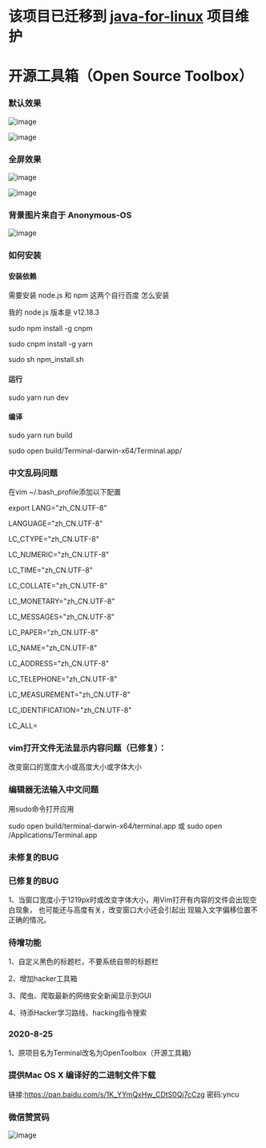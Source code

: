 # 该项目已迁移到 [java-for-linux](https://gitee.com/OpenDevel/java-for-linux) 项目维护

# 开源工具箱（Open Source Toolbox）

### 默认效果

![image](https://github.com/OpenSrcDeveloper/terminal/blob/master/static/OpenToolbox-00.png)

![image](https://github.com/OpenSrcDeveloper/terminal/blob/master/static/TerminalDemo01.png)

### 全屏效果

![image](https://github.com/OpenSrcDeveloper/terminal/blob/master/static/OpenToolbox-01.png)

![image](https://github.com/OpenSrcDeveloper/terminal/blob/master/static/TerminalDemo02.png)

### 背景图片来自于 Anonymous-OS

![image](https://github.com/OpenSrcDeveloper/terminal/blob/master/static/Anonymous-OS.png)

### 如何安装

#### 安装依赖

需要安装 node.js 和 npm 这两个自行百度 怎么安装

我的 node.js 版本是 v12.18.3

sudo npm install -g cnpm

sudo cnpm install -g yarn

sudo sh npm_install.sh

#### 运行

sudo yarn run dev

#### 编译

sudo yarn run build

sudo open build/Terminal-darwin-x64/Terminal.app/

### 中文乱码问题

在vim ~/.bash_profile添加以下配置

export LANG="zh_CN.UTF-8"

LANGUAGE="zh_CN.UTF-8"

LC_CTYPE="zh_CN.UTF-8"

LC_NUMERIC="zh_CN.UTF-8"

LC_TIME="zh_CN.UTF-8"

LC_COLLATE="zh_CN.UTF-8"

LC_MONETARY="zh_CN.UTF-8"

LC_MESSAGES="zh_CN.UTF-8"

LC_PAPER="zh_CN.UTF-8"

LC_NAME="zh_CN.UTF-8"

LC_ADDRESS="zh_CN.UTF-8"

LC_TELEPHONE="zh_CN.UTF-8"

LC_MEASUREMENT="zh_CN.UTF-8"

LC_IDENTIFICATION="zh_CN.UTF-8"

LC_ALL=

### vim打开文件无法显示内容问题（已修复）：

改变窗口的宽度大小或高度大小或字体大小

### 编辑器无法输入中文问题

用sudo命令打开应用

sudo open build/terminal-darwin-x64/terminal.app 或 sudo open /Applications/Terminal.app

### 未修复的BUG

### 已修复的BUG

1、当窗口宽度小于1219px时或改变字体大小，用Vim打开有内容的文件会出现空白现象，
也可能还与高度有关，改变窗口大小还会引起出
现输入文字偏移位置不正确的情况。

### 待增功能

1、自定义黑色的标题栏，不要系统自带的标题栏

2、增加hacker工具箱

3、爬虫、爬取最新的网络安全新闻显示到GUI

4、待添Hacker学习路线、hacking指令搜索

### 2020-8-25

1、原项目名为Terminal改名为OpenToolbox（开源工具箱)


### 提供Mac OS X 编译好的二进制文件下载

链接:<https://pan.baidu.com/s/1K_YYmQxHw_CDtS0Qj7cCzg> 密码:yncu

### 微信赞赏码

![image](https://github.com/OpenSrcDeveloper/java-for-linux/blob/master/image/赞赏码.png)

